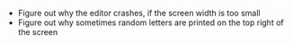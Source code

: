 + Figure out why the editor crashes, if the screen width is too small
+ Figure out why sometimes random letters are printed on the top right of the screen